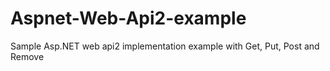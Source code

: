 # Aspnet-Web-Api2-example
Sample Asp.NET web api2 implementation example with Get, Put, Post and Remove
